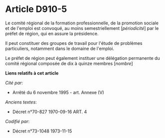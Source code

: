 # Article D910-5

Le comité régional de la formation professionnelle, de la promotion sociale et de l'emploi est convoqué, au moins
semestriellement [*périodicité*] par le préfet de région, qui en assure la présidence.

Il peut constituer des groupes de travail pour l'étude de problèmes particuliers, notamment dans le domaine de l'emploi.

Le préfet de région peut également instituer une délégation permanente du comité régional composée de dix à quinze membres
[*nombre*]

**Liens relatifs à cet article**

_Cité par_:

  - Arrêté du 6 novembre 1995 - art. Annexe (V)

_Anciens textes_:

  - Décret n°70-827 1970-09-16 ART. 4

_Codifié par_:

  - Décret n°73-1048 1973-11-15
